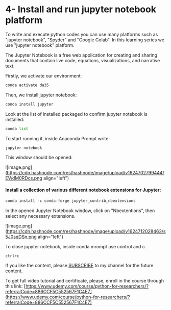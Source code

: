 # 4- Install and run jupyter notebook platform

To write and execute python codes you can use many platforms such as "jupyter notebook", "Spyder" and "Google Colab". In this learning series we use "jupyter notebook" platform.

The Jupyter Notebook is a free web application for creating and sharing documents that contain live code, equations, visualizations, and narrative text.

Firstly, we activate our environment:

```python
conda activate da35
```

Then, we install jupyter notebook:

```python
conda install jupyter
```

Look at the list of installed packaged to confirm jupyter notebook is installed:

```python
conda list
```

To start running it, inside Anaconda Prompt write:

```python
jupyter notebook
```

This window should be opened:

![image.png](https://cdn.hashnode.com/res/hashnode/image/upload/v1624702799444/EWdM0RDcs.png align="left")

#### Install a collection of various different notebook extensions for Jupyter:

```python
conda install -c conda-forge jupyter_contrib_nbextensions
```

In the opened Jupyter Notebook window, click on "Nbextentions", then select any necessary extensions.

![image.png](https://cdn.hashnode.com/res/hashnode/image/upload/v1624712028463/s5J0sqDSn.png align="left")

To close jupyter notebook, inside conda mrompt use control and c.

```python
ctrl+c
```

If you like the content, please [SUBSCRIBE](https://www.youtube.com/channel/UCpbWlHEqBSnJb6i4UemXQpA?sub_confirmation=1) to my channel for the future content.

To get full video tutorial and certificate, please, enroll in the course through this link: [https://www.udemy.com/course/python-for-researchers/?referralCode=886CCF5C552567F1C4E7](https://www.udemy.com/course/python-for-researchers/?referralCode=886CCF5C552567F1C4E7)
